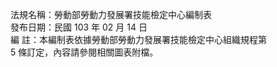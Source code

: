 法規名稱：勞動部勞動力發展署技能檢定中心編制表  
發布日期：民國 103 年 02 月 14 日  
編 註：本編制表依據勞動部勞動力發展署技能檢定中心組織規程第  
5 條訂定，內容請參閱相關圖表附檔。  


